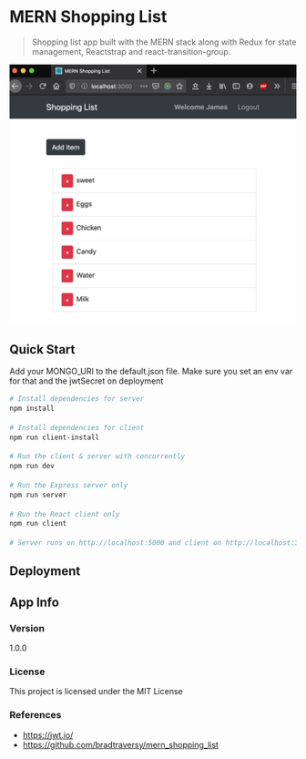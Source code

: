 # MERN Shopping List

> Shopping list app built with the MERN stack along with Redux for state management, Reactstrap and react-transition-group.

![alt text](/App-Homepage.png)

## Quick Start

Add your MONGO_URI to the default.json file. Make sure you set an env var for that and the jwtSecret on deployment

```bash
# Install dependencies for server
npm install

# Install dependencies for client
npm run client-install

# Run the client & server with concurrently
npm run dev

# Run the Express server only
npm run server

# Run the React client only
npm run client

# Server runs on http://localhost:5000 and client on http://localhost:3000
```

## Deployment

<!-- There is a Heroku post build script so that you do not have to compile your React frontend manually, it is done on the server. Simply push to Heroku and it will build and load the client index.html page -->

## App Info

### Version

1.0.0

### License

This project is licensed under the MIT License

### References
- https://jwt.io/
- https://github.com/bradtraversy/mern_shopping_list
